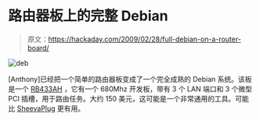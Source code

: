 # 路由器板上的完整 Debian

> 原文：<https://hackaday.com/2009/02/28/full-debian-on-a-router-board/>

![deb](img/f0a838d0110fa7573c803ab9f483e93a.png "deb")

[Anthony]已经把一个简单的路由器板变成了一个完全成熟的 Debian 系统。该板是一个 [RB433AH](http://routerboard.com/) ，它有一个 680Mhz 开发板，带有 3 个 LAN 端口和 3 个微型 PCI 插槽，用于路由任务。大约 150 美元，这可能是一个非常通用的工具。可能比 [SheevaPlug](http://hackaday.com/2009/02/25/sheevaplug-tiny-linux-server/) 更有用。